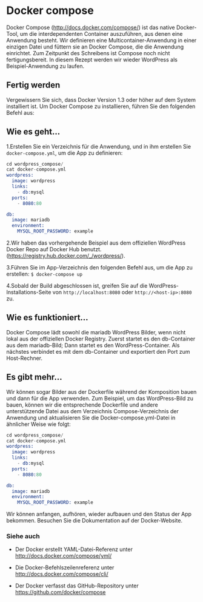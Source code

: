 # Docker compose

Docker Compose (http://docs.docker.com/compose/) ist das native Docker-Tool, um die interdependenten Container auszuführen, aus denen eine Anwendung besteht. Wir definieren eine Multicontainer-Anwendung in einer einzigen Datei und füttern sie an Docker Compose, die die Anwendung einrichtet. Zum Zeitpunkt des Schreibens ist Compose noch nicht fertigungsbereit. In diesem Rezept werden wir wieder WordPress als Beispiel-Anwendung zu laufen.

## Fertig werden

Vergewissern Sie sich, dass Docker Version 1.3 oder höher auf dem System installiert ist. Um Docker Compose zu installieren, führen Sie den folgenden Befehl aus:

## Wie es geht…

1.Erstellen Sie ein Verzeichnis für die Anwendung, und in ihm erstellen Sie `docker-compose.yml`, um die App zu definieren:

```s
cd wordpress_compose/
cat docker-compose.yml
wordpress:
  image: wordpress
  links:
    - db:mysql
  ports:
    - 8080:80

db:
  image: mariadb
  environment:
    MYSQL_ROOT_PASSWORD: example
```

2.Wir haben das vorhergehende Beispiel aus dem offiziellen WordPress Docker Repo auf Docker Hub benutzt.
(https://registry.hub.docker.com/_/wordpress/).

3.Führen Sie im App-Verzeichnis den folgenden Befehl aus, um die App zu erstellen:
`$ docker-compose up`

4.Sobald der Build abgeschlossen ist, greifen Sie auf die WordPress-Installations-Seite von `http://localhost:8080` oder `http://<host-ip>:8080` zu.

## Wie es funktioniert…

Docker Compose lädt sowohl die mariadb WordPress Bilder, wenn nicht lokal aus der offiziellen Docker Registry. Zuerst startet es den db-Container aus dem mariadb-Bild; Dann startet es den WordPress-Container. Als nächstes verbindet es mit dem db-Container und exportiert den Port zum Host-Rechner.

## Es gibt mehr…

Wir können sogar Bilder aus der Dockerfile während der Komposition bauen und dann für die App verwenden. Zum Beispiel, um das WordPress-Bild zu bauen, können wir die entsprechende Dockerfile und andere unterstützende Datei aus dem Verzeichnis Compose-Verzeichnis der Anwendung und aktualisieren Sie die Docker-compose.yml-Datei in ähnlicher Weise wie folgt:

```s
cd wordpress_compose/
cat docker-compose.yml
wordpress:
  image: wordpress
  links:
    - db:mysql
  ports:
    - 8080:80

db:
  image: mariadb
  environment:
    MYSQL_ROOT_PASSWORD: example
```

Wir können anfangen, aufhören, wieder aufbauen und den Status der App bekommen. Besuchen Sie die Dokumentation auf der Docker-Website.

### Siehe auch

* Der Docker erstellt YAML-Datei-Referenz unter http://docs.docker.com/compose/yml/

* Die Docker-Befehlszeilenreferenz unter http://docs.docker.com/compose/cli/

* Der Docker verfasst das GitHub-Repository unter https://github.com/docker/compose
